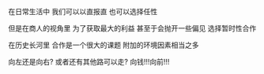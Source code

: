在日常生活中 我们可以以直报直 也可以选择任性

但是在商人的视角里 为了获取最大的利益 甚至于会抛开一些偏见 选择暂时性合作

在历史长河里 合作是一个很大的课题 附加的环境因素相当之多 

向左还是向右? 或者还有其他路可以走? 向钱!!!向前!!!
